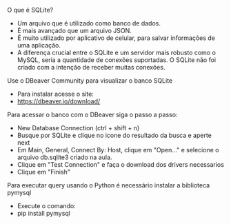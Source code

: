 O que é SQLite?
- Um arquivo que é utilizado como banco de dados.
- É mais avançado que um arquivo JSON.
- É muito utilizado por aplicativo de celular, para salvar informações de uma aplicação.
- A diferença crucial entre o SQLite e um servidor mais robusto como o MySQL, seria a quantidade de conexões suportadas. O SQLite não foi criado com a intenção de receber muitas conexões.

Use o DBeaver Community para visualizar o banco SQLite
- Para instalar acesse o site:
- https://dbeaver.io/download/

Para acessar o banco com o DBeaver siga o passo a passo:
- New Database Connection (ctrl + shift + n)
- Busque por SQLite e clique no icone do resultado da busca e aperte next
- Em Main, General, Connect By: Host, clique em "Open..." e selecione o arquivo db.sqlite3 criado na aula.
- Clique em "Test Connection" e faça o download dos drivers necessarios
- Clique em "Finish"

Para executar query usando o Python é necessário instalar a biblioteca pymysql
- Execute o comando:
- pip install pymysql
